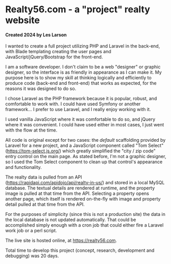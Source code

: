 # Realty56.com - a "project" realty website
#### Created 2024 by Les Larson

I wanted to create a full project utilizing PHP and Laravel in the back-end, with Blade templating creating the user pages and JavaScript/jQuery/Bootstrap for the front-end.

I am a software developer. I don't claim to be a web "designer" or graphic designer, so the interface is as friendly in appearance as I can make it. My purpose here is to show my skill at thinking logically and efficiently to produce code (back-end and front-end) that works as expected, for the reasons it was designed to do so.

I chose Laravel as the PHP framework because it is popular, robust, and comfortable to work with. I could have used Symfony or another framework... I prefer to use Laravel, and I really enjoy working with it.

I used vanilla JavaScript where it was comfortable to do so, and jQuery where it was convenient. I could have used either in most cases, I just went with the flow at the time.

All code is original except for two cases: the *default* scaffolding provided by Laravel for a new project, and a JavaScript component called "Tom Select" (https://tom-select.js.org/) which greatly simplified the "city / zip code" entry control on the main page. As stated before, I'm not a graphic designer, so I used the Tom Select component to clean up that control's appearance and functionality.

The realty data is pulled from an API (https://rapidapi.com/apidojo/api/realty-in-us/) and stored in a local MySQL database. The textual details are rendered at runtime, and the property image is pulled at that time from the API. Selecting a property opens another page, which itself is rendered on-the-fly with image and property detail pulled at that time from the API.

For the purposes of simplicity (since this is not a production site) the data in the local database is not updated automatically. That could be accomplished simply enough with a cron job that could either fire a Laravel work job or a perl script.

The live site is hosted online, at https://realty56.com.

Total time to develop this project (concept, research, development and debugging) was 20 days.